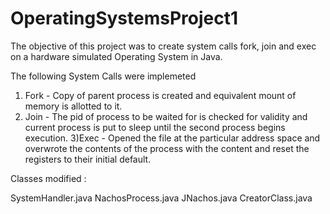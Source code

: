 # OperatingSystemsProject1
The objective of this project was to create system calls fork, join and exec on a hardware simulated 
Operating System in Java. 

The following System Calls were implemeted

1) Fork - Copy of parent process is created and equivalent mount of memory is allotted to it.
2) Join -  The pid of process to be waited for is checked for validity and current process is put to sleep until the second 
           process begins execution.
3)Exec - Opened the file at the particular address space and overwrote the contents of the process
               with the content and reset the registers to their initial default.

Classes modified : 

SystemHandler.java
NachosProcess.java
JNachos.java
CreatorClass.java
